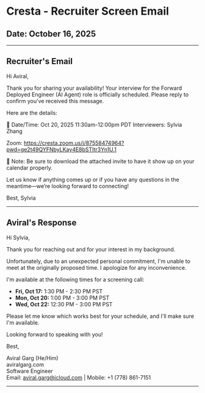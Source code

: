 # Cresta - Recruiter Screen Email
## Date: October 16, 2025

---

## Recruiter's Email

Hi Aviral,

Thank you for sharing your availability! Your interview for the Forward Deployed Engineer (AI Agent) role is officially scheduled. Please reply to confirm you've received this message.

Here are the details:

📅  Date/Time: Oct 20, 2025 11:30am-12:00pm PDT
Interviewers: Sylvia Zhang

Zoom: https://cresta.zoom.us/j/87558474964?pwd=ge2t49QYFNbyLKay4E8bSTItr3Yn1U.1

📌 Note: Be sure to download the attached invite to have it show up on your calendar properly.

Let us know if anything comes up or if you have any questions in the meantime—we’re looking forward to connecting!

Best,
Sylvia

 
---

## Aviral's Response

Hi Sylvia,

Thank you for reaching out and for your interest in my background.

Unfortunately, due to an unexpected personal commitment, I'm unable to meet at the originally proposed time. I apologize for any inconvenience.

I'm available at the following times for a screening call:

- **Fri, Oct 17:** 1:30 PM - 2:30 PM PST
- **Mon, Oct 20:** 1:00 PM - 3:00 PM PST  
- **Wed, Oct 22:** 12:30 PM - 3:00 PM PST

Please let me know which works best for your schedule, and I'll make sure I'm available.

Looking forward to speaking with you!

Best,

Aviral Garg (He/Him)  
aviralgarg.com  
Software Engineer  
Email: aviral.garg@icloud.com | Mobile: +1 (778) 861-7151

---
